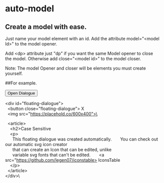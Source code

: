 # auto-model
## Create a model with ease.

Just name your model element with an id.
Add the attribute model="&lt;model Id>" to the model opener.

Add &lt;dp> attribute just "dp" if you want the same Model opener to close the model.
Otherwise add close="&lt;model id>" to the model closer.

Note: The model Opener and closer will be elements you must create yourself. 


##For example. 

<button model="floating-dialogue" dp> Open Dialogue </button>

\<div id="floating-dialogue">\
&nbsp;&nbsp;\<button close="floating-dialogue"> X </button>\
&nbsp;&nbsp;\<img src="https://placehold.co/600x400">\

&nbsp;&nbsp;\<article>\
&nbsp;&nbsp;&nbsp;&nbsp;\<h2>Case Sensitive</h2>\
&nbsp;&nbsp;&nbsp;&nbsp;\<p>\
&nbsp;&nbsp;&nbsp;&nbsp;&nbsp;&nbsp;This floating dialogue was created automatically. 
      <be>
&nbsp;&nbsp;&nbsp;&nbsp;&nbsp;&nbsp;You can check out our automatic svg icon creator 
      <br>
&nbsp;&nbsp;&nbsp;&nbsp;&nbsp;&nbsp;that can create an Icon that can be edited, unlike
      <br>
&nbsp;&nbsp;&nbsp;&nbsp;&nbsp;&nbsp;variable svg fonts that can't be edited.
&nbsp;&nbsp;&nbsp;&nbsp;&nbsp;&nbsp;\<a src="https://github.com/legen07/iconstable> IconsTable </a>\
&nbsp;&nbsp;&nbsp;&nbsp;\</p>\
&nbsp;&nbsp;\</article>\
\</div>\
